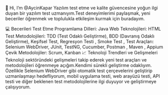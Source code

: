👋 Hi, I’m @AycinKapar Yazılım test etme ve kalite güvencesine yoğun ilgi duyan bir yazılım test uzmanıyım.Test deneyimlerimi paylaşmak, yeni beceriler öğrenmek ve toplulukla etkileşim kurmak için buradayım.

💻 Becerileri Test Etme
Programlama Dilleri: Java
Web Teknolojileri: HTML
Test Metodolojileri: TDD (Test Odaklı Geliştirme), BDD (Davranış Odaklı Geliştirme), Keşifsel Test, Regresyon Testi , Smoke Test ,
Test Araçları: Selenium WebDriver, JUnit, TestNG, Cucumber, Postman , Maven , Appium
Çevik Metodolojiler: Scrum, Kanban
📈 Teknoloji Trendleri ve Gelişmeleri
Teknoloji sektöründeki gelişmeleri takip ederek  yeni test araçları ve metodolojileri öğrenmeye açığım.Kendimi sürekli geliştirme odaklıyım. Özellikle Selenium WebDriver gibi otomatik test çerçevelerini geliştirip uzmanlaşmayı hedefliyorum, mobil uygulama testi, web arayüzü testi, API testi ve diğer beklenen test metodolojilerine ilgi duyuyor ve geliştirmeye çalışıyorum.

<!---
AycinKapar/AycinKapar is a ✨ special ✨ repository because its `README.md` (this file) appears on your GitHub profile.
You can click the Preview link to take a look at your changes.
--->
